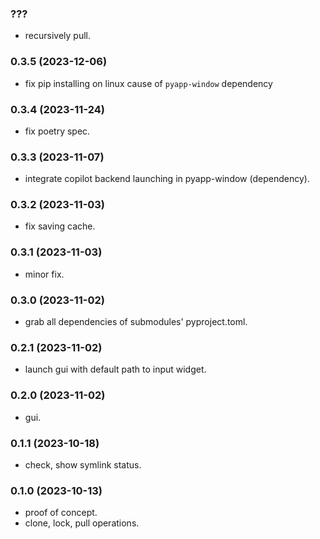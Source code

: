 ### ???

- recursively pull.

### 0.3.5 (2023-12-06)

- fix pip installing on linux cause of `pyapp-window` dependency

### 0.3.4 (2023-11-24)

- fix poetry spec.

### 0.3.3 (2023-11-07)

- integrate copilot backend launching in pyapp-window (dependency).

### 0.3.2 (2023-11-03)

- fix saving cache.

### 0.3.1 (2023-11-03)

- minor fix.

### 0.3.0 (2023-11-02)

- grab all dependencies of submodules' pyproject.toml.

### 0.2.1 (2023-11-02)

- launch gui with default path to input widget.

### 0.2.0 (2023-11-02)

- gui.

### 0.1.1 (2023-10-18)

- check, show symlink status.

### 0.1.0 (2023-10-13)

- proof of concept.
- clone, lock, pull operations.
